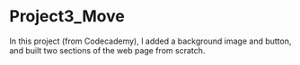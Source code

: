 # Project3_Move
In this project (from Codecademy), I added a background image and button, and built two sections of the web page from scratch.
